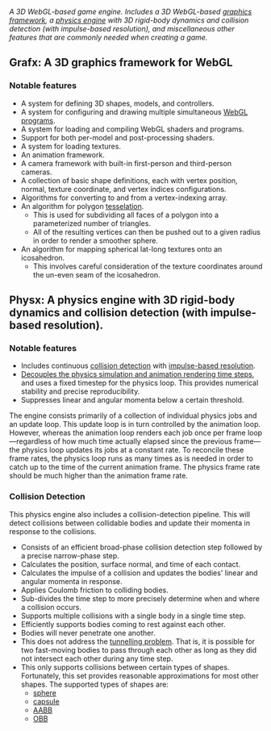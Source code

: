_A 3D WebGL-based game engine. Includes a 3D WebGL-based [graphics framework][grafx], a [physics engine][physx] with 3D rigid-body dynamics and collision detection (with impulse-based resolution), and miscellaneous other features that are commonly needed when creating a game._

## Grafx: A 3D graphics framework for WebGL

### Notable features

- A system for defining 3D shapes, models, and controllers.
- A system for configuring and drawing multiple simultaneous [WebGL programs][webgl-program].
- A system for loading and compiling WebGL shaders and programs.
- Support for both per-model and post-processing shaders. 
- A system for loading textures.
- An animation framework.
- A camera framework with built-in first-person and third-person cameras.
- A collection of basic shape definitions, each with vertex position, normal, texture coordinate, and vertex indices configurations.
- Algorithms for converting to and from a vertex-indexing array.
- An algorithm for polygon [tesselation][tesselation].
  - This is used for subdividing all faces of a polygon into a parameterized number of triangles.
  - All of the resulting vertices can then be pushed out to a given radius in order to render a smoother sphere.
- An algorithm for mapping spherical lat-long textures onto an icosahedron.
  - This involves careful consideration of the texture coordinates around the un-even seam of the icosahedron.

## Physx: A physics engine with 3D rigid-body dynamics and collision detection (with impulse-based resolution).

### Notable features

- Includes continuous [collision detection][collision-detection] with [impulse-based resolution][collision-resolution].
- [Decouples the physics simulation and animation rendering time steps][stable-time-steps], and uses a fixed timestep for the physics loop. This provides numerical stability and precise reproducibility.
- Suppresses linear and angular momenta below a certain threshold.

The engine consists primarily of a collection of individual physics jobs and an update loop. This update loop is in turn controlled by the animation loop. However, whereas the animation loop renders each job once per frame loop&mdash;regardless of how much time actually elapsed since the previous frame&mdash;the physics loop updates its jobs at a constant rate. To reconcile these frame rates, the physics loop runs as many times as is needed in order to catch up to the time of the current animation frame. The physics frame rate should be much higher than the animation frame rate.

### Collision Detection

This physics engine also includes a collision-detection pipeline. This will detect collisions between collidable bodies and update their momenta in response to the collisions.

- Consists of an efficient broad-phase collision detection step followed by a precise narrow-phase step.
- Calculates the position, surface normal, and time of each contact.
- Calculates the impulse of a collision and updates the bodies' linear and angular momenta in response.
- Applies Coulomb friction to colliding bodies.
- Sub-divides the time step to more precisely determine when and where a collision occurs.
- Supports multiple collisions with a single body in a single time step.
- Efficiently supports bodies coming to rest against each other.
- Bodies will never penetrate one another.
- This does not address the [tunnelling problem][tunnelling-problem]. That is, it is possible for two fast-moving bodies to pass through each other as long as they did not intersect each other during any time step.
- This only supports collisions between certain types of shapes. Fortunately, this set provides reasonable approximations for most other shapes. The supported types of shapes are:
    - [sphere][sphere]
    - [capsule][capsule]
    - [AABB][aabb]
    - [OBB][obb]


[grafx]: https://github.com/levilindsey/grafx
[physx]: https://github.com/levilindsey/physx

[webgl-program]: https://developer.mozilla.org/en-US/docs/Web/API/WebGLProgram
[tesselation]: https://en.wikipedia.org/wiki/Tessellation

[collision-detection]: https://en.wikipedia.org/wiki/Collision_detection
[collision-resolution]: https://en.wikipedia.org/wiki/Collision_response#Impulse-based_contact_model
[stable-time-steps]: https://gafferongames.com/post/fix_your_timestep/
[tunnelling-problem]: https://www.aorensoftware.com/blog/2011/06/01/when-bullets-move-too-fast/
[sphere]: https://en.wikipedia.org/wiki/Sphere
[capsule]: https://en.wikipedia.org/wiki/Capsule_(geometry)
[aabb]: https://en.wikipedia.org/w/index.php?title=Axis-aligned_bounding_box&redirect=no
[obb]: https://en.wikipedia.org/w/index.php?title=Oriented_bounding_box&redirect=no
